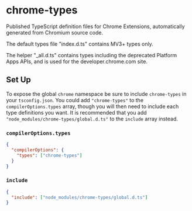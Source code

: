 # chrome-types
Published TypeScript definition files for Chrome Extensions, automatically generated from Chromium source code.

The default types file "index.d.ts" contains MV3+ types only.

The helper "_all.d.ts" contains types including the deprecated Platform Apps APIs, and is used for the developer.chrome.com site.

## Set Up

To expose the global `chrome` namespace be sure to include `chrome-types` in your `tsconfig.json`. You could add `"chrome-types"` to the `compilerOptions.types` array, though you will then need to include each type definitions you want. It is recommended that you add `"node_modules/chrome-types/global.d.ts"` to the `include` array instead.

### `compilerOptions.types`

```JSON
{
  "compilerOptions": {
    "types": ["chrome-types"]
  }
}
```

### `include`

```JSON
{
  "include": ["node_modules/chrome-types/global.d.ts"]
}
```
